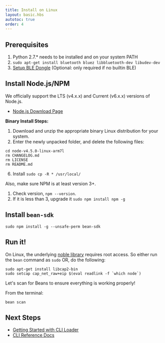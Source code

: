 ```yaml
---
title: Install on Linux
layout: basic.hbs
autotoc: true
order: 4
---
```


## Prerequisites

1. Python 2.7.* needs to be installed and on your system PATH
2. `sudo apt-get install bluetooth bluez libbluetooth-dev libudev-dev`
3. [Setup BLE Dongle](../ble-dongle-setup/) (Optional: only required if no builtin BLE)

## Install Node.js/NPM

We officially support the LTS (v4.x.x) and Current (v6.x.x) versions of Node.js.

* [Node.js Download Page](https://nodejs.org/en/download/)

**Binary Install Steps:**

1. Download and unzip the appropriate binary Linux distribution for your system.
5. Enter the newly unpacked folder, and delete the following files:

```
cd node-v4.5.0-linux-arm7l
rm CHANGELOG.md
rm LICENSE
rm README.md
```

6. Install `sudo cp -R * /usr/local/`

Also, make sure NPM is at least version 3+.

1. Check version, `npm --version`.
2. If it is less than 3, upgrade it `sudo npm install npm -g`

## Install `bean-sdk`

```
sudo npm install -g --unsafe-perm bean-sdk
```

## Run it!

On Linux, the underlying [noble library](https://github.com/sandeepmistry/noble) requires root access. So either run the `bean` command as `sudo` OR, do the following:

```
sudo apt-get install libcap2-bin
sudo setcap cap_net_raw+eip $(eval readlink -f `which node`)
```

Let's scan for Beans to ensure everything is working properly!

From the terminal:

```
bean scan
```

## Next Steps

* [Getting Started with CLI Loader](../../getting-started/cli-loader/)
* [CLI Reference Docs](../cli-reference)
